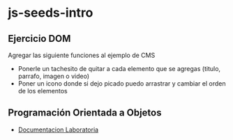 # js-seeds-intro

## Ejercicio DOM

Agregar las siguiente funciones al ejemplo de CMS
  - Ponerle un tachesito de quitar a cada elemento que se agregas (titulo, parrafo, imagen o video)
  - Poner un icono donde si dejo picado puedo arrastrar y cambiar el orden de los elementos 

## Programación Orientada a Objetos

- [Documentacion Laboratoria](https://github.com/Laboratoria/curricula-js/tree/5c41fadf02dbda7e2709d4b6b7c5b6ef48a7ae11/topics/paradigms/03-proto)
